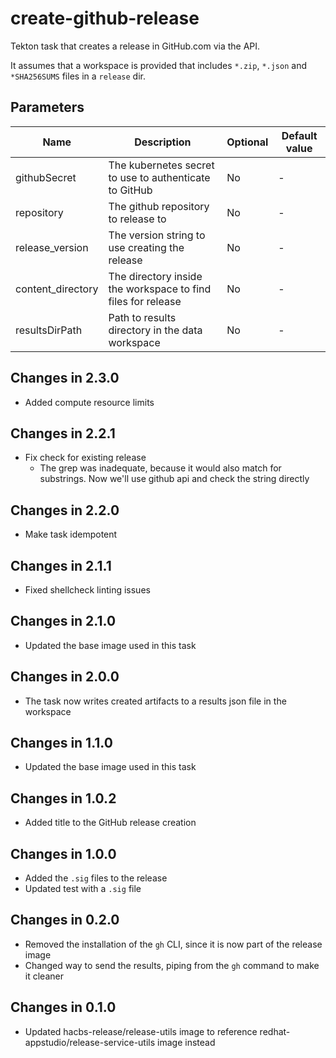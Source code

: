 # create-github-release

Tekton task that creates a release in GitHub.com via the API.

It assumes that a workspace is provided that includes `*.zip`, `*.json` and `*SHA256SUMS` files in
a `release` dir.

## Parameters

| Name              | Description                                                       | Optional | Default value |
|-------------------|-------------------------------------------------------------------|----------|---------------|
| githubSecret      | The kubernetes secret to use to authenticate to GitHub            | No       | -             |
| repository        | The github repository to release to                               | No       | -             |
| release_version   | The version string to use creating the release                    | No       | -             |
| content_directory | The directory inside the workspace to find files for release      | No       | -             |
| resultsDirPath    | Path to results directory in the data workspace                   | No       | -             |

## Changes in 2.3.0
* Added compute resource limits

## Changes in 2.2.1
* Fix check for existing release
  * The grep was inadequate, because it would also match for substrings. Now we'll
    use github api and check the string directly

## Changes in 2.2.0
* Make task idempotent

## Changes in 2.1.1
* Fixed shellcheck linting issues

## Changes in 2.1.0
* Updated the base image used in this task

## Changes in 2.0.0
* The task now writes created artifacts to a results json file in the workspace

## Changes in 1.1.0
* Updated the base image used in this task

## Changes in 1.0.2
* Added title to the GitHub release creation

## Changes in 1.0.0
* Added the `.sig` files to the release
* Updated test with a `.sig` file

## Changes in 0.2.0
* Removed the installation of the `gh` CLI, since it is now part of the release image
* Changed way to send the results, piping from the `gh` command to make it cleaner

## Changes in 0.1.0
* Updated hacbs-release/release-utils image to reference redhat-appstudio/release-service-utils image instead
